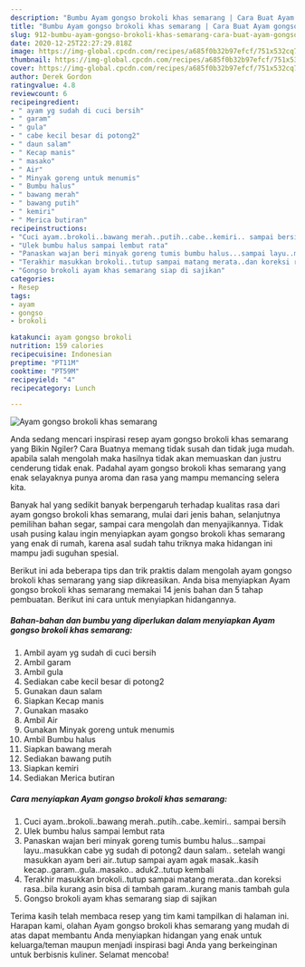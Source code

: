 ```yaml
---
description: "Bumbu Ayam gongso brokoli khas semarang | Cara Buat Ayam gongso brokoli khas semarang Yang Enak Dan Lezat"
title: "Bumbu Ayam gongso brokoli khas semarang | Cara Buat Ayam gongso brokoli khas semarang Yang Enak Dan Lezat"
slug: 912-bumbu-ayam-gongso-brokoli-khas-semarang-cara-buat-ayam-gongso-brokoli-khas-semarang-yang-enak-dan-lezat
date: 2020-12-25T22:27:29.818Z
image: https://img-global.cpcdn.com/recipes/a685f0b32b97efcf/751x532cq70/ayam-gongso-brokoli-khas-semarang-foto-resep-utama.jpg
thumbnail: https://img-global.cpcdn.com/recipes/a685f0b32b97efcf/751x532cq70/ayam-gongso-brokoli-khas-semarang-foto-resep-utama.jpg
cover: https://img-global.cpcdn.com/recipes/a685f0b32b97efcf/751x532cq70/ayam-gongso-brokoli-khas-semarang-foto-resep-utama.jpg
author: Derek Gordon
ratingvalue: 4.8
reviewcount: 6
recipeingredient:
- " ayam yg sudah di cuci bersih"
- " garam"
- " gula"
- " cabe kecil besar di potong2"
- " daun salam"
- " Kecap manis"
- " masako"
- " Air"
- " Minyak goreng untuk menumis"
- " Bumbu halus"
- " bawang merah"
- " bawang putih"
- " kemiri"
- " Merica butiran"
recipeinstructions:
- "Cuci ayam..brokoli..bawang merah..putih..cabe..kemiri.. sampai bersih"
- "Ulek bumbu halus sampai lembut rata"
- "Panaskan wajan beri minyak goreng tumis bumbu halus...sampai layu..masukkan cabe yg sudah di potong2 daun salam.. setelah wangi masukkan ayam beri air..tutup sampai ayam agak masak..kasih kecap..garam..gula..masako.. aduk2..tutup kembali"
- "Terakhir masukkan brokoli..tutup sampai matang merata..dan koreksi rasa..bila kurang asin bisa di tambah garam..kurang manis tambah gula"
- "Gongso brokoli ayam khas semarang siap di sajikan"
categories:
- Resep
tags:
- ayam
- gongso
- brokoli

katakunci: ayam gongso brokoli 
nutrition: 159 calories
recipecuisine: Indonesian
preptime: "PT11M"
cooktime: "PT59M"
recipeyield: "4"
recipecategory: Lunch

---
```



![Ayam gongso brokoli khas semarang](https://img-global.cpcdn.com/recipes/a685f0b32b97efcf/751x532cq70/ayam-gongso-brokoli-khas-semarang-foto-resep-utama.jpg)

Anda sedang mencari inspirasi resep ayam gongso brokoli khas semarang yang Bikin Ngiler? Cara Buatnya memang tidak susah dan tidak juga mudah. apabila salah mengolah maka hasilnya tidak akan memuaskan dan justru cenderung tidak enak. Padahal ayam gongso brokoli khas semarang yang enak selayaknya punya aroma dan rasa yang mampu memancing selera kita.

Banyak hal yang sedikit banyak berpengaruh terhadap kualitas rasa dari ayam gongso brokoli khas semarang, mulai dari jenis bahan, selanjutnya pemilihan bahan segar, sampai cara mengolah dan menyajikannya. Tidak usah pusing kalau ingin menyiapkan ayam gongso brokoli khas semarang yang enak di rumah, karena asal sudah tahu triknya maka hidangan ini mampu jadi suguhan spesial.




Berikut ini ada beberapa tips dan trik praktis dalam mengolah ayam gongso brokoli khas semarang yang siap dikreasikan. Anda bisa menyiapkan Ayam gongso brokoli khas semarang memakai 14 jenis bahan dan 5 tahap pembuatan. Berikut ini cara untuk menyiapkan hidangannya.

<!--inarticleads1-->

##### Bahan-bahan dan bumbu yang diperlukan dalam menyiapkan Ayam gongso brokoli khas semarang:

1. Ambil  ayam yg sudah di cuci bersih
1. Ambil  garam
1. Ambil  gula
1. Sediakan  cabe kecil besar di potong2
1. Gunakan  daun salam
1. Siapkan  Kecap manis
1. Gunakan  masako
1. Ambil  Air
1. Gunakan  Minyak goreng untuk menumis
1. Ambil  Bumbu halus
1. Siapkan  bawang merah
1. Sediakan  bawang putih
1. Siapkan  kemiri
1. Sediakan  Merica butiran




<!--inarticleads2-->

##### Cara menyiapkan Ayam gongso brokoli khas semarang:

1. Cuci ayam..brokoli..bawang merah..putih..cabe..kemiri.. sampai bersih
1. Ulek bumbu halus sampai lembut rata
1. Panaskan wajan beri minyak goreng tumis bumbu halus...sampai layu..masukkan cabe yg sudah di potong2 daun salam.. setelah wangi masukkan ayam beri air..tutup sampai ayam agak masak..kasih kecap..garam..gula..masako.. aduk2..tutup kembali
1. Terakhir masukkan brokoli..tutup sampai matang merata..dan koreksi rasa..bila kurang asin bisa di tambah garam..kurang manis tambah gula
1. Gongso brokoli ayam khas semarang siap di sajikan




Terima kasih telah membaca resep yang tim kami tampilkan di halaman ini. Harapan kami, olahan Ayam gongso brokoli khas semarang yang mudah di atas dapat membantu Anda menyiapkan hidangan yang enak untuk keluarga/teman maupun menjadi inspirasi bagi Anda yang berkeinginan untuk berbisnis kuliner. Selamat mencoba!

